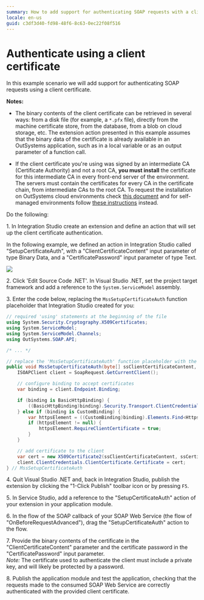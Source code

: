 ```yaml
---
summary: How to add support for authenticating SOAP requests with a client certificate using the SOAP Extensibility API.
locale: en-us
guid: c3df3d40-fd98-48f6-8c63-0ec22f08f516
---
```


# Authenticate using a client certificate

In this example scenario we will add support for authenticating SOAP requests using a client certificate.

**Notes:** 

* The binary contents of the client certificate can be retrieved in several ways: from a disk file (for example, a `*.pfx` file), directly from the machine certificate store, from the database, from a blob on cloud storage, etc. The extension action presented in this example assumes that the binary data of the certificate is already available in an OutSystems application, such as in a local variable or as an output parameter of a function call.

* If the client certificate you're using was signed by an intermediate CA (Certificate Authority) and not a root CA, **you must install** the certificate for this intermediate CA in every front-end server of the environment. The servers must contain the certificates for every CA in the certificate chain, from intermediate CAs to the root CA. To request the installation on OutSystems cloud environments check [this document](https://success.outsystems.com/Support/Enterprise_Customers/Maintenance_and_Operations/Requesting_to_install_client-side_certificates_on_OutSystems_cloud) and for self-managed environments follow [these instructions](https://success.outsystems.com/Support/Enterprise_Customers/Maintenance_and_Operations/Installing_client_side_certificates_on_on-premises_environments) instead.

Do the following:

1\. In Integration Studio create an extension and define an action that will set up the client certificate authentication.  

In the following example, we defined an action in Integration Studio called "SetupCertificateAuth", with a "ClientCertificateContent" input parameter of type Binary Data, and a "CertificatePassword" input parameter of type Text.

![](<images/is-action-setup-client-certificate-auth.png>)

2\. Click 'Edit Source Code .NET'. In Visual Studio .NET, set the project target framework and add a reference to the `System.ServiceModel` assembly.  

3\. Enter the code below, replacing the `MssSetupCertificateAuth` function placeholder that Integration Studio created for you:  

```csharp
// required 'using' statements at the beginning of the file
using System.Security.Cryptography.X509Certificates;
using System.ServiceModel;
using System.ServiceModel.Channels;
using OutSystems.SOAP.API;

/* ... */

// replace the 'MssSetupCertificateAuth' function placeholder with the following code
public void MssSetupCertificateAuth(byte[] ssClientCertificateContent, string ssCertificatePassword) {
    ISOAPClient client = SoapRequest.GetCurrentClient();

    // configure binding to accept certificates
    var binding = client.Endpoint.Binding;

    if (binding is BasicHttpBinding) {
        ((BasicHttpBinding)binding).Security.Transport.ClientCredentialType = HttpClientCredentialType.Certificate;
    } else if (binding is CustomBinding) {
        var httpsElement = ((CustomBinding)binding).Elements.Find<HttpsTransportBindingElement>();
        if (httpsElement != null) {
            httpsElement.RequireClientCertificate = true;
        }
    }

    // add certificate to the client
    var cert = new X509Certificate2(ssClientCertificateContent, ssCertificatePassword);
    client.ClientCredentials.ClientCertificate.Certificate = cert;
} // MssSetupCertificateAuth
```

4\. Quit Visual Studio .NET and, back in Integration Studio, publish the extension by clicking the "1-Click Publish" toolbar icon or by pressing `F5`.

5\. In Service Studio, add a reference to the "SetupCertificateAuth" action of your extension in your application module.  

6\. In the flow of the SOAP callback of your SOAP Web Service (the flow of "OnBeforeRequestAdvanced"), drag the "SetupCertificateAuth" action to the flow. 

7\. Provide the binary contents of the certificate in the "ClientCertificateContent" parameter and the certificate password in the "CertificatePassword" input parameter.  
_Note:_ The certificate used to authenticate the client must include a private key, and will likely be protected by a password.

8\. Publish the application module and test the application, checking that the requests made to the consumed SOAP Web Service are correctly authenticated with the provided client certificate.
